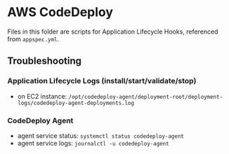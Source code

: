 # AWS CodeDeploy

Files in this folder are scripts for Application Lifecycle Hooks, referenced from `appspec.yml`.

## Troubleshooting

### Application Lifecycle Logs (install/start/validate/stop)

- on EC2 instance: `/opt/codedeploy-agent/deployment-root/deployment-logs/codedeploy-agent-deployments.log`

### CodeDeploy Agent

- agent service status: `systemctl status codedeploy-agent`
- agent service logs: `journalctl -u codedeploy-agent`

